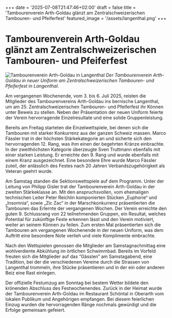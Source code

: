 +++
date = '2025-07-08T21:47:46+02:00'
draft = false
title = 'Tambourenverein Arth-Goldau glänzt am Zentralschweizerischen Tambouren- und Pfeiferfest'
featured_image = '/assets/langenthal.png'
+++


# Tambourenverein Arth-Goldau glänzt am Zentralschweizerischen Tambouren- und Pfeiferfest

![Tambourenverein Arth-Goldau in Langenthal](/assets/langenthal.png)
*Der Tambourenverein Arth-Goldau in neuer Uniform am Zentralschweizerischen Tambouren- und Pfeiferfest in Langenthal.*

Am vergangenen Wochenende, vom 3. bis 6. Juli 2025, reisten die Mitglieder des Tambourenvereins Arth-Goldau ins bernische Langenthal, um am 25. Zentralschweizerischen Tambouren- und Pfeiferfest ihr Können unter Beweis zu stellen. Neben der Präsentation der neuen Uniform feierte der Verein hervorragende Einzelresultate und eine solide Gruppenleistung.

Bereits am Freitag starteten die Einzelwettspiele, bei denen sich die Tambouren mit starker Konkurrenz aus der ganzen Schweiz massen. Marco Fässler trat in der höchsten Stärkekategorie an und sicherte sich den hervorragenden 12. Rang, was ihm einen der begehrten Kränze einbrachte. In der zweithöchsten Kategorie überzeugte Sven Truttmann ebenfalls mit einer starken Leistung. Er erreichte den 9. Rang und wurde ebenfalls mit einem Kranz ausgezeichnet. Eine besondere Ehre wurde Marco Fässler zuteil, der anlässlich des Festes nach 20 Jahren Verbandszugehörigkeit als Veteran geehrt wurde.

Am Samstag standen die Sektionswettspiele auf dem Programm. Unter der Leitung von Philipp Gisler trat der Tambourenverein Arth-Goldau in der zweiten Stärkeklasse an. Mit den anspruchsvollen, vom ehemaligen technischen Leiter Peter Reichlin komponierten Stücken „Euphorie“ und „Insomnia“, sowie „Zic Zac“ in der Marschkonkurrenz präsentierten die Tambouren das Erlernte der vergangenen Wochen. Der Verein erreichte den guten 9. Schlussrang von 22 teilnehmenden Gruppen, ein Resultat, welches Potential für zukünftige Feste erkennen lässt und den Verein motiviert, weiter an seinem Können zu feilen. Zum ersten Mal präsentierten sich die Tambouren am vergangenen Wochenende in der neuen Uniform, was dem Auftritt eine besondere Note verlieh und viele Komplimente einbrachte.

Nach den Wettspielen genossen die Mitglieder am Samstagnachmittag eine wohlverdiente Abkühlung im örtlichen Schwimmbad. Bereits im Vorfeld freuten sich die Mitglieder auf das “Gässlen” am Samstagabend, eine Tradition, bei der die verschiedenen Vereine durch die Strassen von Langenthal trommeln, ihre Stücke präsentieren und in der ein oder anderen Beiz eine Rast einlegen.

Der offizielle Festumzug am Sonntag bei bestem Wetter bildete den krönenden Abschluss des Festwochenendes. Zurück in der Heimat wurde der Tambourenverein Arth-Goldau im Restaurant Schöntal in Oberarth vom lokalen Publikum und Angehörigen empfangen. Bei diesem feierlichen Einzug wurden die hervorragenden Ränge nochmals gewürdigt und die Erfolge gemeinsam gefeiert.
